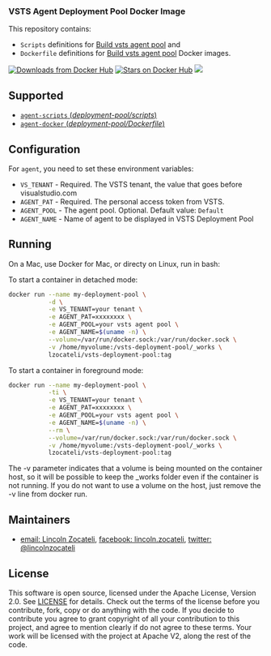 ### VSTS Agent Deployment Pool Docker Image

This repository contains: 
- `Scripts` definitions for [Build vsts agent pool](https://github.com/lincolnzocateli/vsts-deployment-pool/tree/master/agent) and 
- `Dockerfile` definitions for [Build vsts agent pool](https://github.com/lincolnzocateli/vsts-deployment-pool/tree/master/docker) Docker images.

[![Downloads from Docker Hub](https://img.shields.io/docker/pulls/lzocateli/vsts-deployment-pool.svg)](https://registry.hub.docker.com/u/lzocateli/vsts-deployment-pool)
[![Stars on Docker Hub](https://img.shields.io/docker/stars/lzocateli/vsts-deployment-pool.svg)](https://registry.hub.docker.com/u/lzocateli/vsts-deployment-pool) 
[![](https://images.microbadger.com/badges/image/lzocateli/vsts-deployment-pool.svg)](https://microbadger.com/images/lzocateli/vsts-deployment-pool "Get your own image badge on microbadger.com")

## Supported

- [`agent-scripts` (*deployment-pool/scripts*)](https://github.com/lincolnzocateli/vsts-deployment-pool/blob/master/agent)
- [`agent-docker` (*deployment-pool/Dockerfile*)](https://github.com/lincolnzocateli/vsts-deployment-pool/blob/master/docker/Dockerfile)

## Configuration

For `agent`, you need to set these environment variables:

* `VS_TENANT` - Required. The VSTS tenant, the value that goes before visualstudio.com
* `AGENT_PAT` - Required. The personal access token from VSTS. 
* `AGENT_POOL` - The agent pool. Optional. Default value: `Default`
* `AGENT_NAME` - Name of agent to be displayed in VSTS Deployment Pool

## Running

On a Mac, use Docker for Mac, or directy on Linux, run in bash:

To start a container in detached mode:

````bash
docker run --name my-deployment-pool \
           -d \
           -e VS_TENANT=your tenant \
           -e AGENT_PAT=xxxxxxxx \
           -e AGENT_POOL=your vsts agent pool \
           -e AGENT_NAME=$(uname -n) \
           --volume=/var/run/docker.sock:/var/run/docker.sock \
           -v /home/myvolume:/vsts-deployment-pool/_works \
           lzocateli/vsts-deployment-pool:tag
````

To start a container in foreground mode:

````bash
docker run --name my-deployment-pool \
           -ti \
           -e VS_TENANT=your tenant \
           -e AGENT_PAT=xxxxxxxx \
           -e AGENT_POOL=your vsts agent pool \
           -e AGENT_NAME=$(uname -n) \
           --rm \
           --volume=/var/run/docker.sock:/var/run/docker.sock \
           -v /home/myvolume:/vsts-deployment-pool/_works \
           lzocateli/vsts-deployment-pool:tag
````

The -v parameter indicates that a volume is being mounted on the container host, 
so it will be possible to keep the _works folder even if the container is not running.
If you do not want to use a volume on the host, just remove the -v line from docker run.

## Maintainers

* [email: Lincoln Zocateli](mailto:lincoln@nuuve.com.br), [facebook: lincoln.zocateli](https://www.facebook.com/lincoln.zocateli), [twitter: @lincolnzocateli](https://twitter.com/lincolnzocateli)

## License

This software is open source, licensed under the Apache License, Version 2.0.
See [LICENSE](https://github.com/lincolnzocateli/vsts-deployment-pool/blob/master/LICENSE) for details.
Check out the terms of the license before you contribute, fork, copy or do anything
with the code. If you decide to contribute you agree to grant copyright of all your contribution to this project, and agree to
mention clearly if do not agree to these terms. Your work will be licensed with the project at Apache V2, along the rest of the code.
